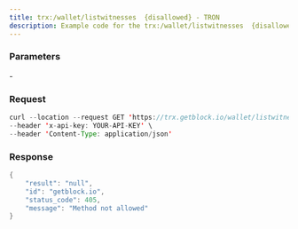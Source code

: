 ```yaml
---
title: trx:/wallet/listwitnesses  {disallowed} - TRON
description: Example code for the trx:/wallet/listwitnesses  {disallowed} rest method. Сomplete guide on how to use trx:/wallet/listwitnesses  {disallowed} rest in GetBlock.io Web3 documentation.
---
```


### Parameters


\-

### Request

``` java
curl --location --request GET 'https://trx.getblock.io/wallet/listwitnesses' \
--header 'x-api-key: YOUR-API-KEY' \
--header 'Content-Type: application/json' 
```

###  Response

``` java
{
    "result": "null",
    "id": "getblock.io",
    "status_code": 405,
    "message": "Method not allowed"
}
```

